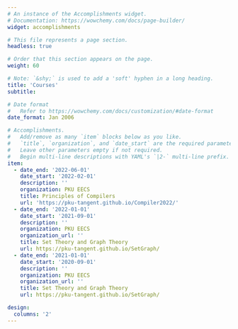 ```yaml
---
# An instance of the Accomplishments widget.
# Documentation: https://wowchemy.com/docs/page-builder/
widget: accomplishments

# This file represents a page section.
headless: true

# Order that this section appears on the page.
weight: 60

# Note: `&shy;` is used to add a 'soft' hyphen in a long heading.
title: 'Courses'
subtitle:

# Date format
#   Refer to https://wowchemy.com/docs/customization/#date-format
date_format: Jan 2006

# Accomplishments.
#   Add/remove as many `item` blocks below as you like.
#   `title`, `organization`, and `date_start` are the required parameters.
#   Leave other parameters empty if not required.
#   Begin multi-line descriptions with YAML's `|2-` multi-line prefix.
item:
  - date_end: '2022-06-01'
    date_start: '2022-02-01'
    description: ''
    organization: PKU EECS
    title: Principles of Compilers
    url: 'https://pku-tangent.github.io/Compiler2022/'
  - date_end: '2022-01-01'
    date_start: '2021-09-01'
    description: ''
    organization: PKU EECS
    organization_url: ''
    title: Set Theory and Graph Theory
    url: https://pku-tangent.github.io/SetGraph/
  - date_end: '2021-01-01'
    date_start: '2020-09-01'
    description: ''
    organization: PKU EECS
    organization_url: ''
    title: Set Theory and Graph Theory
    url: https://pku-tangent.github.io/SetGraph/

design:
  columns: '2'
---
```

